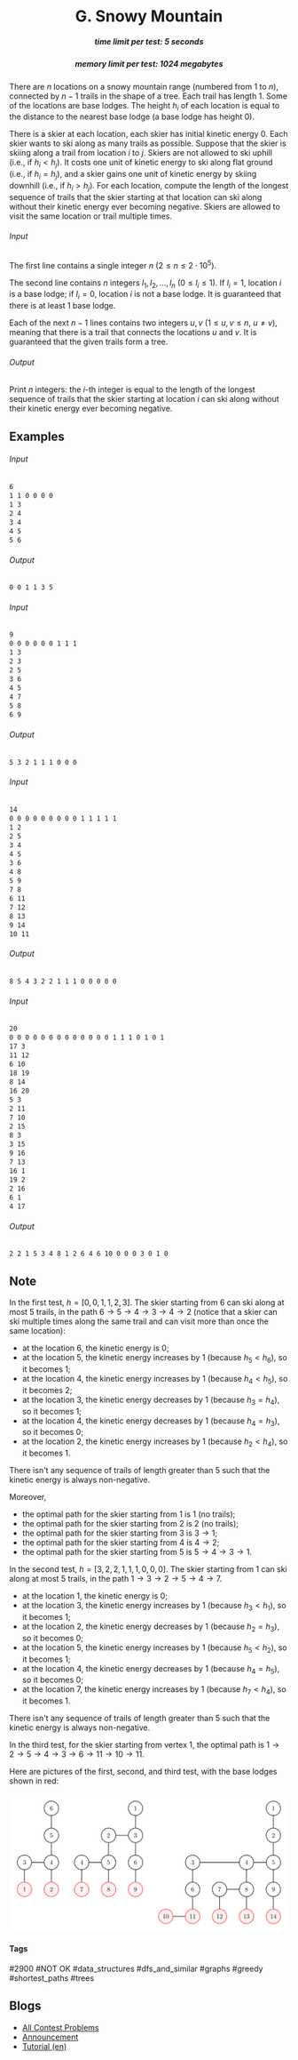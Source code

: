 <h1 style='text-align: center;'> G. Snowy Mountain</h1>

<h5 style='text-align: center;'>time limit per test: 5 seconds</h5>
<h5 style='text-align: center;'>memory limit per test: 1024 megabytes</h5>

There are $n$ locations on a snowy mountain range (numbered from $1$ to $n$), connected by $n-1$ trails in the shape of a tree. Each trail has length $1$. Some of the locations are base lodges. The height $h_i$ of each location is equal to the distance to the nearest base lodge (a base lodge has height $0$).

There is a skier at each location, each skier has initial kinetic energy $0$. Each skier wants to ski along as many trails as possible. Suppose that the skier is skiing along a trail from location $i$ to $j$. Skiers are not allowed to ski uphill (i.e., if $h_i < h_j$). It costs one unit of kinetic energy to ski along flat ground (i.e., if $h_i = h_j$), and a skier gains one unit of kinetic energy by skiing downhill (i.e., if $h_i > h_j$). For each location, compute the length of the longest sequence of trails that the skier starting at that location can ski along without their kinetic energy ever becoming negative. Skiers are allowed to visit the same location or trail multiple times.

###### Input

The first line contains a single integer $n$ ($2 \le n \le 2 \cdot 10^5$).

The second line contains $n$ integers $l_1, l_2, \ldots, l_n$ ($0 \le l_i \le 1$). If $l_i = 1$, location $i$ is a base lodge; if $l_i = 0$, location $i$ is not a base lodge. It is guaranteed that there is at least $1$ base lodge.

Each of the next $n-1$ lines contains two integers $u, v$ ($1 \leq u, v \leq n$, $u \neq v$), meaning that there is a trail that connects the locations $u$ and $v$. It is guaranteed that the given trails form a tree.

###### Output

Print $n$ integers: the $i$-th integer is equal to the length of the longest sequence of trails that the skier starting at location $i$ can ski along without their kinetic energy ever becoming negative.

## Examples

###### Input


```text
6
1 1 0 0 0 0
1 3
2 4
3 4
4 5
5 6
```
###### Output


```text
0 0 1 1 3 5 
```
###### Input


```text
9
0 0 0 0 0 0 1 1 1
1 3
2 3
2 5
3 6
4 5
4 7
5 8
6 9
```
###### Output


```text
5 3 2 1 1 1 0 0 0 
```
###### Input


```text
14
0 0 0 0 0 0 0 0 0 1 1 1 1 1
1 2
2 5
3 4
4 5
3 6
4 8
5 9
7 8
6 11
7 12
8 13
9 14
10 11
```
###### Output


```text
8 5 4 3 2 2 1 1 1 0 0 0 0 0 
```
###### Input


```text
20
0 0 0 0 0 0 0 0 0 0 0 0 0 1 1 1 0 1 0 1
17 3
11 12
6 10
18 19
8 14
16 20
5 3
2 11
7 10
2 15
8 3
3 15
9 16
7 13
16 1
19 2
2 16
6 1
4 17
```
###### Output


```text
2 2 1 5 3 4 8 1 2 6 4 6 10 0 0 0 3 0 1 0 
```
## Note

In the first test, $h = [0, 0, 1, 1, 2, 3]$. The skier starting from $6$ can ski along at most $5$ trails, in the path $6 \rightarrow 5 \rightarrow 4 \rightarrow 3 \rightarrow 4 \rightarrow 2$ (notice that a skier can ski multiple times along the same trail and can visit more than once the same location): 

* at the location $6$, the kinetic energy is $0$;
* at the location $5$, the kinetic energy increases by $1$ (because $h_5 < h_6$), so it becomes $1$;
* at the location $4$, the kinetic energy increases by $1$ (because $h_4 < h_5$), so it becomes $2$;
* at the location $3$, the kinetic energy decreases by $1$ (because $h_3 = h_4$), so it becomes $1$;
* at the location $4$, the kinetic energy decreases by $1$ (because $h_4 = h_3$), so it becomes $0$;
* at the location $2$, the kinetic energy increases by $1$ (because $h_2 < h_4$), so it becomes $1$.

There isn't any sequence of trails of length greater than $5$ such that the kinetic energy is always non-negative.

Moreover, 

* the optimal path for the skier starting from $1$ is $1$ (no trails);
* the optimal path for the skier starting from $2$ is $2$ (no trails);
* the optimal path for the skier starting from $3$ is $3 \rightarrow 1$;
* the optimal path for the skier starting from $4$ is $4 \rightarrow 2$;
* the optimal path for the skier starting from $5$ is $5 \rightarrow 4 \rightarrow 3 \rightarrow 1$.

In the second test, $h = [3, 2, 2, 1, 1, 1, 0, 0, 0]$. The skier starting from $1$ can ski along at most $5$ trails, in the path $1 \rightarrow 3 \rightarrow 2 \rightarrow 5 \rightarrow 4 \rightarrow 7$. 

* at the location $1$, the kinetic energy is $0$;
* at the location $3$, the kinetic energy increases by $1$ (because $h_3 < h_1$), so it becomes $1$;
* at the location $2$, the kinetic energy decreases by $1$ (because $h_2 = h_3$), so it becomes $0$;
* at the location $5$, the kinetic energy increases by $1$ (because $h_5 < h_2$), so it becomes $1$;
* at the location $4$, the kinetic energy decreases by $1$ (because $h_4 = h_5$), so it becomes $0$;
* at the location $7$, the kinetic energy increases by $1$ (because $h_7 < h_4$), so it becomes $1$.

There isn't any sequence of trails of length greater than $5$ such that the kinetic energy is always non-negative.

In the third test, for the skier starting from vertex $1$, the optimal path is $1 \rightarrow 2 \rightarrow 5 \rightarrow 4 \rightarrow 3 \rightarrow 6 \rightarrow 11 \rightarrow 10 \rightarrow 11$.

Here are pictures of the first, second, and third test, with the base lodges shown in red:

 ![](images/acc12067d2abb6c84444089174334e08df5c88aa.png) 

#### Tags 

#2900 #NOT OK #data_structures #dfs_and_similar #graphs #greedy #shortest_paths #trees 

## Blogs
- [All Contest Problems](../Codeforces_Round_778_(Div._1_+_Div._2,_based_on_Technocup_2022_Final_Round).md)
- [Announcement](../blogs/Announcement.md)
- [Tutorial (en)](../blogs/Tutorial_(en).md)
